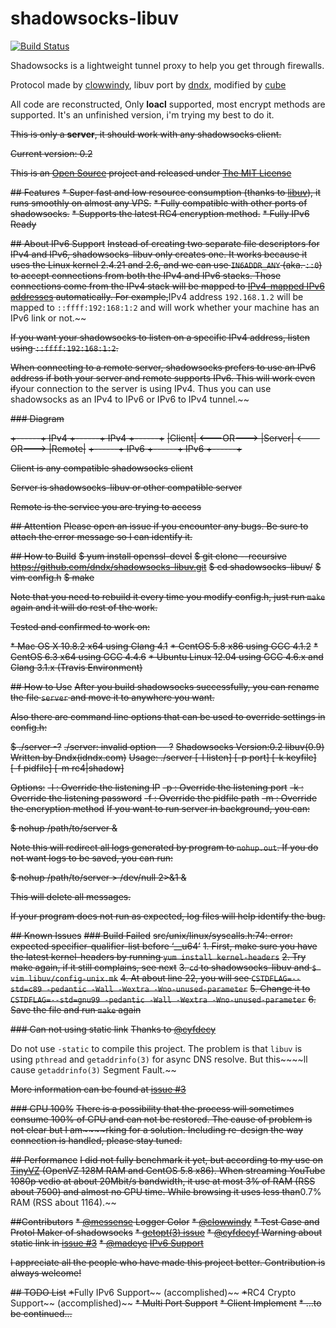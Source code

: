 shadowsocks-libuv
=================
[![Build Status](https://travis-ci.org/dndx/shadowsocks-libuv.png?branch=master)](https://travis-ci.org/dndx/shadowsocks-libuv)

Shadowsocks is a lightweight tunnel proxy to help you get through firewalls. 

Protocol made by [clowwindy](https://raw.github.com/clowwindy/), libuv port by [dndx](https://github.com/dndx), modified by [cube](https://github.com/cuber)

All code are reconstructed, Only **loacl** supported, most encrypt methods are supported.
It's an unfinished version, i'm trying my best to do it.

~~This is only a **server**, it should work with any shadowsocks client.~~

~~Current version: 0.2~~

~~This is an [Open Source](http://opensource.org/licenses/MIT) project and released under [The MIT License](http://opensource.org/licenses/MIT)~~

~~## Features~~
~~* Super fast and low resource consumption (thanks to [libuv](https://github.com/joyent/libuv)), it runs smoothly on almost any VPS.~~
~~* Fully compatible with other ports of shadowsocks.~~
~~* Supports the latest RC4 encryption method.~~
~~* Fully IPv6 Ready~~

~~## About IPv6 Support~~
~~Instead of creating two separate file descriptors for IPv4 and IPv6, shadowsocks-libuv only creates one. It works because it uses the Linux kernel 2.4.21 and 2.6, and we can use `IN6ADDR_ANY` (aka. `::0`) to accept connections from both the IPv4 and IPv6 stacks. Those connections come from the IPv4 stack will be mapped to [IPv4-mapped IPv6 addresses](https://en.wikipedia.org/wiki/IPv6#IPv4-mapped_IPv6_addresses) automatically. For example,~~IPv4 address `192.168.1.2` will be mapped to `::ffff:192:168:1:2` and will work whether your machine has an IPv6 link or not.~~

~~If you want your shadowsocks to listen on a specific IPv4 address, listen using `::ffff:192:168:1:2`.~~

~~When connecting to a remote server, shadowsocks prefers to use an IPv6 address if both your server and remote supports IPv6. This will work even if~~your connection to the server is using IPv4. Thus you can use shadowsocks as an IPv4 to IPv6 or IPv6 to IPv4 tunnel.~~

~~### Diagram~~

~~+------+    IPv4    +------+    IPv4    +------+~~
~~|Client| <---OR---> |Server| <---OR---> |Remote|~~
~~+------+    IPv6    +------+    IPv6    +------+~~

~~Client is any compatible shadowsocks client~~

~~Server is shadowsocks-libuv or other compatible server~~

~~Remote is the service you are trying to access~~

~~## Attention~~
~~Please open an issue if you encounter any bugs. Be sure to attach the error message so I can identify it.~~

~~## How to Build~~
~~$ yum install openssl-devel~~
~~$ git clone --recursive https://github.com/dndx/shadowsocks-libuv.git~~
~~$ cd shadowsocks-libuv/~~
~~$ vim config.h~~
~~$ make~~

~~Note that you need to rebuild it every time you modify config.h, just run `make` again and it will do rest of the work.~~

~~Tested and confirmed to work on:~~

~~* Mac OS X 10.8.2 x64 using Clang 4.1~~
~~* CentOS 5.8 x86 using GCC 4.1.2~~
~~* CentOS 6.3 x64 using GCC 4.4.6~~
~~* Ubuntu Linux 12.04 using GCC 4.6.x and Clang 3.1.x (Travis Environment)~~

~~## How to Use~~
~~After you build shadowsocks successfully, you can rename the file `server` and move it to anywhere you want.~~

~~Also there are command line options that can be used to override settings in config.h:~~

~~$ ./server -?~~
~~./server: invalid option -- ?~~
~~Shadowsocks Version:0.2 libuv(0.9) Written by Dndx(idndx.com)~~
~~Usage: ./server [-l listen] [-p port] [-k keyfile] [-f pidfile] [-m rc4|shadow]~~

~~Options:~~
~~-l : Override the listening IP~~
~~-p : Override the listening port~~
~~-k : Override the listening password~~
~~-f : Override the pidfile path~~
~~-m : Override the encryption method~~
~~If you want to run server in background, you can:~~

~~$ nohup /path/to/server &~~

~~Note this will redirect all logs generated by program to `nohup.out`. If you do not want logs to be saved, you can run:~~

~~$ nohup /path/to/server > /dev/null 2>&1 &~~

~~This will delete all messages.~~

~~If your program does not run as expected, log files will help identify the bug.~~

~~## Known Issues~~
~~### Build Failed~~
~~src/unix/linux/syscalls.h:74: error: expected specifier-qualifier-list before ‘__u64’~~
~~1. First, make sure you have the latest kernel-headers by running `yum install kernel-headers`~~
~~2. Try make again, if it still complains, see next~~
~~3. `cd` to shadowsocks-libuv and `$ vim libuv/config-unix.mk`~~
~~4. At about line 22, you will see `CSTDFLAG=--std=c89 -pedantic -Wall -Wextra -Wno-unused-parameter`~~
~~5. Change it to `CSTDFLAG=--std=gnu99 -pedantic -Wall -Wextra -Wno-unused-parameter`~~
~~6. Save the file and run `make` again~~

~~### Can not using static link~~
~~Thanks to [@cyfdecy](https://github.com/cyfdecyf)~~

Do not use `-static` to compile this project. The problem is that `libuv` is using `pthread` and `getaddrinfo(3)` for async DNS resolve. But this~~~~ll cause `getaddrinfo(3)` Segment Fault.~~

~~More information can be found at [issue #3](https://github.com/dndx/shadowsocks-libuv/issues/3)~~

~~### CPU 100%~~
~~There is a possibility that the process will sometimes consume 100% of CPU and can not be restored. The cause of problem is not clear but I am~~~~rking for a solution. Including re-design the way connection is handled, please stay tuned.~~


~~## Performance~~
~~I did not fully benchmark it yet, but according to my use on [TinyVZ](http://tinyvz.com/) (OpenVZ 128M RAM and CentOS 5.8 x86). When streaming YouTube 1080p vedio at about 20Mbit/s bandwidth, it use at most 3% of RAM (RSS about 7500) and almost no CPU time. While browsing it uses less than~~0.7% RAM (RSS about 1164).~~

~~##Contributors~~
~~* [@messense](https://github.com/messense) Logger Color~~
~~* [@clowwindy](https://github.com/clowwindy)~~
~~* Test Case and Protol Maker of shadowsocks~~
~~* [getopt(3) issue](https://github.com/dndx/shadowsocks-libuv/pull/4)~~
~~* [@cyfdecyf](https://github.com/cyfdecyf) Warning about static link in [issue #3](https://github.com/dndx/shadowsocks-libuv/issues/3)~~
~~* [@madeye](https://github.com/madeye) [IPv6 Support](https://github.com/dndx/shadowsocks-libuv/pull/8)~~

~~I appreciate all the people who have made this project better. Contribution is always welcome!~~

~~## TODO List~~
~~*~~Fully IPv6 Support~~ (accomplished)~~
~~*~~RC4 Crypto Support~~ (accomplished)~~
~~* Multi Port Support~~
~~* Client Implement~~
~~* …to be continued…~~